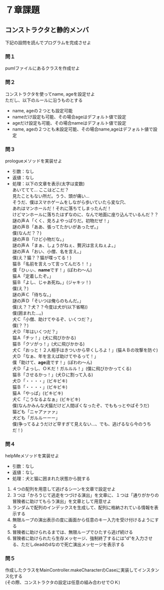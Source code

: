 # ７章課題
## コンストラクタと静的メンバ
下記の設問を読んでプログラムを完成させよ
### 問１
pumlファイルにあるクラスを作成せよ
### 問２
コンストラクタを使ってname, ageを設定せよ  
ただし、以下のルールに沿うものとする
* name, ageの２つとも設定可能
* nameだけ設定も可能、その場合ageはデフォルト値で設定
* ageだけ設定も可能、その場合nameはデフォルト値で設定
* name, ageの２つとも未設定可能、その場合name,ageはデフォルト値で設定
### 問３
prologueメソッドを実装せよ
* 引数：なし
* 返値：なし
* 処理：以下の文章を表示(太字は変数)  
あいててて…  ここはどこだ？  
見たこともない所だ。うう、頭が痛い…  
そうだ、僕はスマホゲームをしながら歩いていたら変な穴、  
あれはマンホールだ！それに落ちてしまったんだ！  
けどマンホールに落ちたはずなのに、なんで地面に座り込んでいるんだ？？  
謎の声Ａ「くく、見ろよやっぱりだ。初物だぜ！」  
謎の声Ｂ「ああ、張ってたかいがあったぜ。」  
僕(なんだ？？)  
謎の声Ｂ「けど小物だな。」  
謎の声Ａ「まぁ、しょうがねぇ、贅沢は言えねぇよ。」  
謎の声Ａ「おい、小僧、名を言え。」  
僕(え？猫？？猫が喋ってる！)  
猫Ｂ「名前を言えって言ってんだろ！！」  
僕「ひぃぃ、**name**です！」(ぽわわ～ん)  
猫Ａ「定着したぞ。」  
猫Ｂ「よし、じゃあ死ね。」(ジャキッ！)  
僕(え？)  
謎の声Ｃ「待ちな。」  
謎の声Ｄ「そいつは俺らのもんだ。」  
僕(え？？犬？？今度は犬が(以下省略))  
僕(囲まれた…。)  
犬Ｃ「小僧、助けてやるぞ、いくつだ？」  
僕(？？)  
犬Ｄ「年はいくつだ？」  
猫Ａ「チッ！」(犬に飛びかかる)  
猫Ｂ「クソがっ！」(犬に飛びかかる)  
犬Ｃ「おっと！２人相手はきついから早くしろよ！」(猫ＡＢの攻撃を防ぐ)  
犬Ｄ「なぁ、年を言えば助けてやるって！」  
僕「助けて、**age**歳です！」(ぽわわ～ん)  
犬Ｄ「よっし、ＯＫだ！ガルルル！」(僕に飛びかかってくる)  
猫Ｂ「させるかっ！」(犬Ｄに割って入る)  
犬Ｄ「・・・・」(ビキビキ)  
猫Ｂ「・・・・」(ビキビキ)  
猫Ａ「やっぱ」(ビキビキ)  
犬Ｃ「こうなるよなぁ」(ビキビキ)  
僕(なんかみんな犬猫だけど人間ぽくなったぞ、でももっとやばそうだ)  
猫ども「ニャアァァァ」  
犬ども「ガルルーーー」  
僕(争ってるようだけど早すぎて見えない…、でも、逃げるなら今のうちだ！)  
### 問４
helpMeメソッドを実装せよ
* 引数：なし
* 返値：なし
* 処理：犬と猫に囲まれた状態から脱する
1. ４つの配列を用意して逃げるシーンを文章で設定せよ
2. ３つは「かろうじて逃走をつづける演出」を文章に、１つは「通りがかりの冒険者に助けてもらう演出」を文章として用意せよ
3. ランダムで配列のインデックスを生成して、配列に格納されている情報を表示する
4. 無限ループの演出表示の度に画面から任意のキー入力を受け付けるようにする
5. 冒険者に助けられるまでは、無限ループでひたすら逃げ続ける
6. 冒険者に助けられたら生存メッセージ、強制終了するには"d"を入力させる、ただしdeadのdなので死亡演出メッセージを表示する
### 問５
作成したクラスをMainController.makeCharacterのCaseに実装してインスタンス化する  
(その際、コンストラクタの設定は任意の組み合わせでＯＫ)

